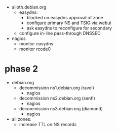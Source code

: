 * alioth.debian.org
    * easydns:
        * blocked on easydns approval of zone
        * configure primary NS and TSIG via webui
        * ask easydns to reconfigure for secondary
    * configure in-line pass-through DNSSEC
* nagios
    * monitor easydns
    * monitor rcode0

# phase 2

* debian.org
    * decommission ns1.debian.org (ravel)
        * nagios
    * decommission ns2.debian.org (senfl)
        * nagios
    * decommission ns3.debian.org (diamond)
        * nagios
* all zones:
    * increase TTL on NS records
